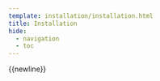 ```yaml
---
template: installation/installation.html
title: Installation
hide:
  - navigation
  - toc
---
```


{{newline}}